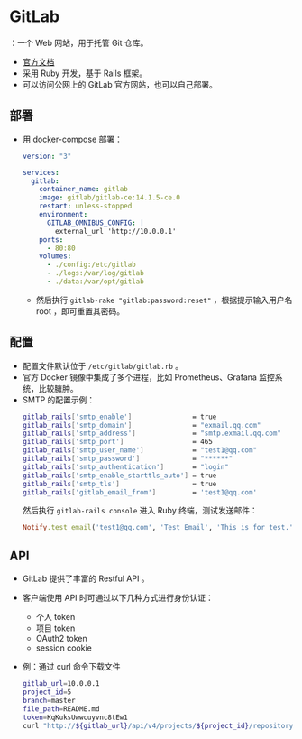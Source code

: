 # GitLab

：一个 Web 网站，用于托管 Git 仓库。
- [官方文档](https://docs.gitlab.com/omnibus/README.html)
- 采用 Ruby 开发，基于 Rails 框架。
- 可以访问公网上的 GitLab 官方网站，也可以自己部署。

## 部署

- 用 docker-compose 部署：
  ```yml
  version: "3"

  services:
    gitlab:
      container_name: gitlab
      image: gitlab/gitlab-ce:14.1.5-ce.0
      restart: unless-stopped
      environment:
        GITLAB_OMNIBUS_CONFIG: |
          external_url 'http://10.0.0.1'
      ports:
        - 80:80
      volumes:
        - ./config:/etc/gitlab
        - ./logs:/var/log/gitlab
        - ./data:/var/opt/gitlab
  ```
  - 然后执行 `gitlab-rake "gitlab:password:reset"` ，根据提示输入用户名 root ，即可重置其密码。

## 配置

- 配置文件默认位于 `/etc/gitlab/gitlab.rb` 。
- 官方 Docker 镜像中集成了多个进程，比如 Prometheus、Grafana 监控系统，比较臃肿。
- SMTP 的配置示例：
  ```sh
  gitlab_rails['smtp_enable']               = true
  gitlab_rails['smtp_domain']               = "exmail.qq.com"
  gitlab_rails['smtp_address']              = "smtp.exmail.qq.com"
  gitlab_rails['smtp_port']                 = 465
  gitlab_rails['smtp_user_name']            = "test1@qq.com"
  gitlab_rails['smtp_password']             = "******"
  gitlab_rails['smtp_authentication']       = "login"
  gitlab_rails['smtp_enable_starttls_auto'] = true
  gitlab_rails['smtp_tls']                  = true
  gitlab_rails['gitlab_email_from']         = 'test1@qq.com'
  ```
  然后执行 `gitlab-rails console` 进入 Ruby 终端，测试发送邮件：
  ```ruby
  Notify.test_email('test1@qq.com', 'Test Email', 'This is for test.').deliver_now
  ```

## API

- GitLab 提供了丰富的 Restful API 。
- 客户端使用 API 时可通过以下几种方式进行身份认证：
  - 个人 token
  - 项目 token
  - OAuth2 token
  - session cookie

- 例：通过 curl 命令下载文件
  ```sh
  gitlab_url=10.0.0.1
  project_id=5
  branch=master
  file_path=README.md
  token=KqKuksUwwcuyvnc8tEw1
  curl "http://${gitlab_url}/api/v4/projects/${project_id}/repository/files/${file_path}/raw?ref=${branch}&private_token=${token}"
  ```
